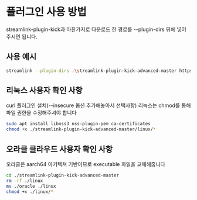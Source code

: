 # 플러그인 사용 방법

streamlink-plugin-kick과 마찬가지로 다운로드 한 경로를 --plugin-dirs 뒤에 넣어주시면 됩니다.

## 사용 예시
```bash
streamlink --plugin-dirs .\streamlink-plugin-kick-advanced-master https://kick.com/blahblah best -o output.mp4
```

## 리눅스 사용자 확인 사항
curl 플러그인 설치(--insecure 옵션 추가해놓아서 선택사항)
리눅스는 chmod를 통해 파일 권한을 수정해주셔야 합니다 
```bash
sudo apt install libnss3 nss-plugin-pem ca-certificates
chmod +x ./streamlink-plugin-kick-advanced-master/linux/*
```

## 오라클 클라우드 사용자 확인 사항
오라클은 aarch64 아키텍쳐 기반이므로 executable 파일을 교체해줍니다
```bash
cd ./streamlink-plugin-kick-advanced-master
rm -rf ./linux
mv ./oracle ./linux
chmod +x ./linux/*
```
